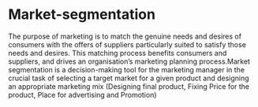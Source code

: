 # Market-segmentation
The purpose of marketing is to match the genuine needs and desires of consumers with the offers of suppliers particularly suited to satisfy those needs and desires. This
matching process benefits consumers and suppliers, and drives an organisation’s marketing planning process.Market segmentation is a decision-making tool for the marketing manager in the
crucial task of selecting a target market for a given product and designing an appropriate
marketing mix (Designing final product, Fixing Price for the product, Place for advertising and Promotion) 
